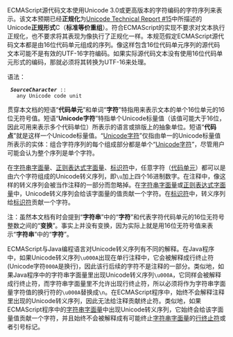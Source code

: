 ECMAScript源代码文本使用Unicode 3.0或更高版本的字符编码的字符序列来表示。该文本预期已经<b title="Normalised">正规化</b>为[Unicode Technical Report \#15](http://www.unicode.org/reports/tr15/)中所描述的Unicode<b title="Normalization Form">正规形式</b>C（<b title="canonical composition">标准等价重组</b>）。符合ECMAScript的实现不要求对文本执行正规化，也不要求将其表现为像执行了正规化一样。本规范假定ECMAScript源代码文本都是由16位代码单元组成的序列。像这样包含16位代码单元序列的源代码文本可能不是有效的UTF-16字符编码。如果实际源代码文本没有使用16位代码单元形式的编码，那就必须将其转换为UTF-16来处理。

语法：

` `*<b id="SourceCharacter">`SourceCharacter`</b>*` ::`<br/>
`   any Unicode code unit`

贯穿本文档的短语“<b title="code unit" id="code-unit">代码单元</b>”和单词“<b title="character" id="character">字符</b>”特指用来表示文本的单个16位单元的16位无符号值。短语“<b title="Unicode character" id="unicode-character">Unicode字符</b>”特指单个Unicode标量值（该值可能大于16位，因此可用来表示多个代码单位）所表示的语言或排版上的抽象单位。短语“<b title="code point" id="code-point">代码点</b>”就是这样一个Unicode标量值。“[Unicode字符](#unicode-character "wikilink")”仅指由单一的Unicode标量值所表示的实体：组合字符序列的每个组成部分都是单个“[Unicode字符](#unicode-character "wikilink")”，尽管用户可能会认为整个序列是单个字符。

在[字符串字面量](ES5/lexical#x7.8.4 "wikilink")、[正则表达式字面量](ES5/lexical#x7.8.5 "wikilink")、[标识符](ES5/lexical#x7.6 "wikilink")中，任意字符（[代码单元](#code-unit "wikilink")）都可以是由六个字符组成的Unicode转义序列，即`\u`加上四个16进制数字。在注释中，像这样的转义序列会被当作注释的一部分而忽略掉。在[字符串字面量](ES5/lexical#x7.8.4 "wikilink")或[正则表达式字面量](ES5/lexical#x7.8.5 "wikilink")中，Unicode转义序列会给该字面量的值贡献一个字符。在[标识符](ES5/lexical#x7.6 "wikilink")中，转义序列给[标识符](ES5/lexical#x7.6 "wikilink")贡献一个字符。

注：虽然本文档有时会提到“<b title="string">字符串</b>”中的“<b title="character">字符</b>”和代表字符代码单元的16位无符号整数之间的“<b title="transformation">变换</b>”。事实上并没有变换，因为实际上就是用16位无符号值来表示“<b title="string">字符串</b>”中的“<b title="character">字符</b>”。

ECMAScript与Java编程语言对Unicode转义序列有不同的解释。在Java程序中，如果Unicode转义序列`\u000A`出现在单行注释中，它会被解释成行终止符(Unicode字符`000A`是换行)，因此该行后续的字符不是注释的一部分。类似地，如果Java程序中的字符串字面量里出现Unicode转义序列`\u000A`，它同样会被解释成行终止符，而字符串字面量里不允许出现行终止符，所以必须将作为字符串字面量字符值的换行符的`\u000A`替换成`\n`。在ECMAScript程序中，始终不会解释注释里出现的Unicode转义序列，因此无法给注释贡献终止符。类似地，如果ECMAScript程序中的[字符串字面量](ES5/lexical#x7.8.4 "wikilink")中出现Unicode转义序列，它始终会给该字面量值贡献一个字符，并且始终不会被解释成有可能终止[字符串字面量](ES5/lexical#x7.8.4 "wikilink")的[行终止符](ES5/lexical#line-terminator "wikilink")或者引号标记。
